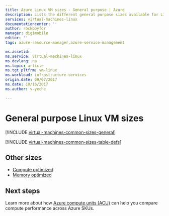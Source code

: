 ```yaml
---
title: Azure Linux VM sizes - General purpose | Azure
description: Lists the different general purpose sizes available for Linux virtual machines in Azure.
services: virtual-machines-linux
documentationcenter: ''
author: rockboyfor
manager: digimobile
editor: ''
tags: azure-resource-manager,azure-service-management

ms.assetid: 
ms.service: virtual-machines-linux
ms.devlang: na
ms.topic: article
ms.tgt_pltfrm: vm-linux
ms.workload: infrastructure-services
origin.date: 09/07/2017
ms.date: 10/16/2017
ms.author: v-yeche

---
```


# General purpose Linux VM sizes

[!INCLUDE [virtual-machines-common-sizes-general](../../../includes/virtual-machines-common-sizes-general.md)]

[!INCLUDE [virtual-machines-common-sizes-table-defs](../../../includes/virtual-machines-common-sizes-table-defs.md)]

## Other sizes
- [Compute optimized](../windows/sizes-compute.md)
- [Memory optimized](sizes-memory.md)
<!--Not Available - [Storage optimized](sizes-storage.md)-->
<!--Not Available - [GPU](sizes-gpu.md)-->
<!--Not Available - [High performance compute](sizes-hpc.md)-->

## Next steps
Learn more about how [Azure compute units (ACU)](../windows/acu.md) can help you compare compute performance across Azure SKUs.

<!--Update_Description: update meta properties-->